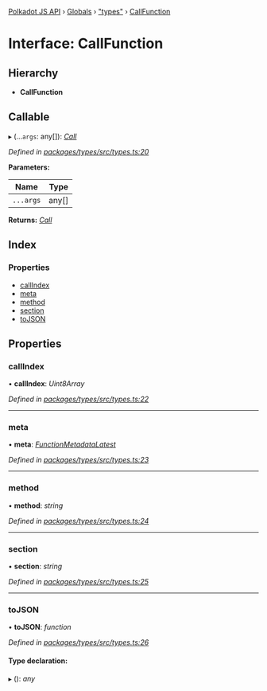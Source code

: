 [Polkadot JS API](../README.md) › [Globals](../globals.md) › ["types"](../modules/_types_.md) › [CallFunction](_types_.callfunction.md)

# Interface: CallFunction

## Hierarchy

* **CallFunction**

## Callable

▸ (...`args`: any[]): *[Call](_interfaces_runtime_types_.call.md)*

*Defined in [packages/types/src/types.ts:20](https://github.com/polkadot-js/api/blob/7ed1857589/packages/types/src/types.ts#L20)*

**Parameters:**

Name | Type |
------ | ------ |
`...args` | any[] |

**Returns:** *[Call](_interfaces_runtime_types_.call.md)*

## Index

### Properties

* [callIndex](_types_.callfunction.md#callindex)
* [meta](_types_.callfunction.md#meta)
* [method](_types_.callfunction.md#method)
* [section](_types_.callfunction.md#section)
* [toJSON](_types_.callfunction.md#tojson)

## Properties

###  callIndex

• **callIndex**: *Uint8Array*

*Defined in [packages/types/src/types.ts:22](https://github.com/polkadot-js/api/blob/7ed1857589/packages/types/src/types.ts#L22)*

___

###  meta

• **meta**: *[FunctionMetadataLatest](_interfaces_metadata_types_.functionmetadatalatest.md)*

*Defined in [packages/types/src/types.ts:23](https://github.com/polkadot-js/api/blob/7ed1857589/packages/types/src/types.ts#L23)*

___

###  method

• **method**: *string*

*Defined in [packages/types/src/types.ts:24](https://github.com/polkadot-js/api/blob/7ed1857589/packages/types/src/types.ts#L24)*

___

###  section

• **section**: *string*

*Defined in [packages/types/src/types.ts:25](https://github.com/polkadot-js/api/blob/7ed1857589/packages/types/src/types.ts#L25)*

___

###  toJSON

• **toJSON**: *function*

*Defined in [packages/types/src/types.ts:26](https://github.com/polkadot-js/api/blob/7ed1857589/packages/types/src/types.ts#L26)*

#### Type declaration:

▸ (): *any*
